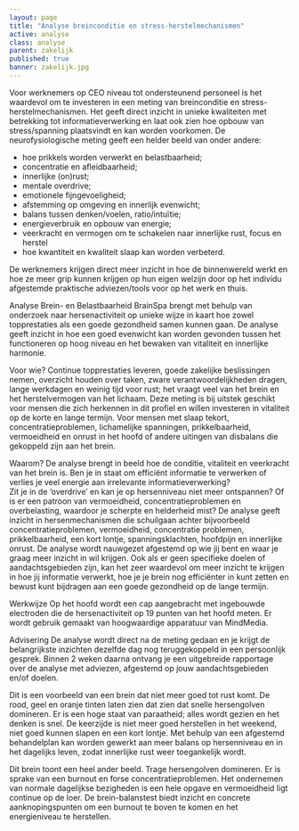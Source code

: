 ```yaml
---
layout: page
title: "Analyse breinconditie en stress-herstelmechanismen"
active: analyse
class: analyse
parent: zakelijk
published: true
banner: zakelijk.jpg
---
```


Voor werknemers op CEO niveau tot ondersteunend personeel is het waardevol om te investeren in een meting van breinconditie en stress-herstelmechanismen. Het geeft direct inzicht in unieke kwaliteiten met betrekking tot informatieverwerking en laat ook zien hoe opbouw van stress/spanning plaatsvindt en kan worden voorkomen. De neurofysiologische meting geeft een helder beeld van onder andere:

* hoe prikkels worden verwerkt en belastbaarheid;
* concentratie en afleidbaarheid;
* innerlijke (on)rust;
* mentale overdrive;
* emotionele fijngevoeligheid;
* afstemming op omgeving en innerlijk evenwicht;
* balans tussen denken/voelen, ratio/intuïtie;
* energieverbruik en opbouw van energie;
* veerkracht en vermogen om te schakelen naar innerlijke rust, focus en herstel
* hoe kwantiteit en kwaliteit slaap kan worden verbeterd.

De werknemers krijgen direct meer inzicht in hoe de binnenwereld werkt en hoe ze meer grip kunnen krijgen op hun eigen welzijn door op het individu afgestemde praktische adviezen/tools voor op het werk en thuis.




Analyse Brein- en Belastbaarheid
BrainSpa brengt met behulp van onderzoek naar hersenactiviteit op unieke wijze in kaart hoe zowel topprestaties als een goede gezondheid samen kunnen gaan. De analyse geeft inzicht in hoe een goed evenwicht kan worden gevonden tussen het functioneren op hoog niveau en het bewaken van vitaliteit en innerlijke harmonie.

Voor wie?
Continue topprestaties leveren, goede zakelijke beslissingen nemen, overzicht houden over taken, zware verantwoordelijkheden dragen, lange werkdagen en weinig tijd voor rust; het vraagt veel van het brein en het herstelvermogen van het lichaam. Deze meting is bij uitstek geschikt voor mensen die zich herkennen in dit profiel en willen investeren in vitaliteit op de korte en lange termijn. 
Voor mensen met slaap tekort, concentratieproblemen, lichamelijke spanningen, prikkelbaarheid, vermoeidheid en onrust in het hoofd of andere uitingen van disbalans die gekoppeld zijn aan het brein. 

Waarom?
De analyse brengt in beeld hoe de conditie, vitaliteit en veerkracht van het brein is.
Ben je in staat om efficiënt informatie te verwerken of verlies je veel energie aan irrelevante informatieverwerking?  
Zit je in de ‘overdrive’ en kan je op hersenniveau niet meer ontspannen?
Of is er een patroon van vermoeidheid, concentratieproblemen en overbelasting, waardoor je scherpte en helderheid mist? 
De analyse geeft inzicht in hersenmechanismen die schuilgaan achter bijvoorbeeld concentratieproblemen, vermoeidheid, concentratie problemen, prikkelbaarheid, een kort lontje, spanningsklachten, hoofdpijn en innerlijke onrust. 
De analyse wordt nauwgezet afgestemd op wie jij bent en waar je graag meer inzicht in wil krijgen. Ook als er geen specifieke doelen of aandachtsgebieden zijn, kan het zeer waardevol om meer inzicht te krijgen in hoe jij informatie verwerkt, hoe je je brein nog efficiënter in kunt zetten en bewust kunt bijdragen aan een goede gezondheid op de lange termijn.  

Werkwijze
Op het hoofd wordt een cap aangebracht met ingebouwde electroden die de hersenactiviteit op 19 punten van het hoofd meten. Er wordt gebruik gemaakt van hoogwaardige apparatuur van MindMedia. 

Advisering
De analyse wordt direct na de meting gedaan en je krijgt de belangrijkste inzichten dezelfde dag nog teruggekoppeld in een persoonlijk gesprek. Binnen 2 weken daarna ontvang je een uitgebreide rapportage over de analyse met adviezen, afgestemd op jouw aandachtsgebieden en/of doelen. 


Dit is een voorbeeld van een brein dat niet meer goed tot rust komt. De rood, geel en oranje tinten laten zien dat zien dat snelle hersengolven domineren. Er is een hoge staat van paraatheid; alles wordt gezien en het denken is snel. De keerzijde is niet meer goed herstellen in het weekend, niet goed kunnen slapen en een kort lontje. Met behulp van een afgestemd behandelplan kan worden gewerkt aan meer balans op hersenniveau en in het dagelijks leven, zodat innerlijke rust weer toegankelijk wordt.

 Dit brein toont een heel ander beeld. Trage hersengolven domineren. Er is sprake van een burnout en forse concentratieproblemen. Het ondernemen van normale dagelijkse bezigheden is een hele opgave en vermoeidheid ligt continue op de loer. De brein-balanstest biedt inzicht en concrete aanknopingspunten om een burnout te boven te komen en het energieniveau te herstellen. 


